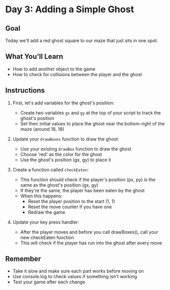  # Day 3: Adding a Simple Ghost

## Goal
Today we'll add a red ghost square to our maze that just sits in one spot.

## What You'll Learn
- How to add another object to the game
- How to check for collisions between the player and the ghost

## Instructions

1. First, let's add variables for the ghost's position:
   - Create two variables `gx` and `gy` at the top of your script to track the ghost's position
   - Set their initial values to place the ghost near the bottom-right of the maze (around 18, 18)

2. Update your `drawBoxes` function to draw the ghost:
   - Use your existing `drawBox` function to draw the ghost
   - Choose 'red' as the color for the ghost
   - Use the ghost's position (gx, gy) to place it

3. Create a function called `checkEaten`:
   - This function should check if the player's position (px, py) is the same as the ghost's position (gx, gy)
   - If they're the same, the player has been eaten by the ghost
   - When this happens:
     - Reset the player position to the start (1, 1)
     - Reset the move counter if you have one
     - Redraw the game

4. Update your key press handler:
   - After the player moves and before you call drawBoxes(), call your new checkEaten function
   - This will check if the player has run into the ghost after every move

## Remember
- Take it slow and make sure each part works before moving on
- Use console.log to check values if something isn't working
- Test your game after each change​​​​​​​​​​​​​​​​